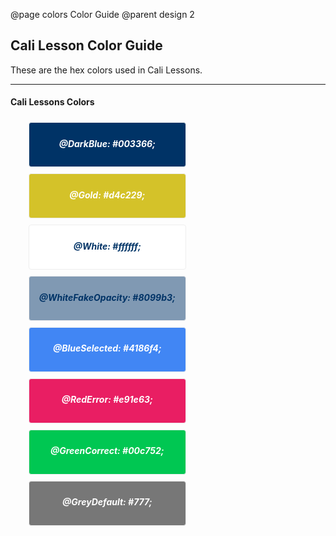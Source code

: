 @page colors Color Guide
@parent design 2

## Cali Lesson Color Guide

These are the hex colors used in Cali Lessons.

---

#### Cali Lessons Colors

<style type="text/css">
	ul {
		list-style: none;
	}
	li {
		list-style: none;
	}
	h5 {
		text-align: center;
		padding: 5px;
	}
	.swatch-color {
		display: block;
		float: left;
		width: 250px;
		border: 1px solid #eeeeee !important;
		border-radius: 4px;
		margin: 5px;
	}
	.dark-blue {
		background: #003366;
	}
	.bright-blue {
		background: #4186f4;
	}
	.bright-red {
		background: #e91e63;
	}
	.bright-green {
		background: #00c752;
	}
	.grey-default {
		background: #777;
	}
	.gold {
		background: #d4c229;
	}
	.white {
		background: #ffffff;
	}
	.white-fake-opacity {
		background: #8099b3;
	}
	.txt-white {
		color: #ffffff;
	}
	.txt-dark {
		color: #003366;
	}
</style>

<ul>
	<li>
		<span class="swatch-color dark-blue"><h5 class="txt-white">@DarkBlue: #003366;</h5></span>
	</li>
	<li>	
		<span class="swatch-color gold"><h5 class="txt-white">@Gold: #d4c229;</h5></span>
	</li>
	<li>	
		<span class="swatch-color white"><h5 class="txt-dark">@White: #ffffff;</h5></span>
	</li>
	<li>	
		<span class="swatch-color white-fake-opacity"><h5 class="txt-dark">@WhiteFakeOpacity: #8099b3;</h5></span>
	</li>
</ul>

<ul>
	<li>
		<span class="swatch-color bright-blue"><h5 class="txt-white">@BlueSelected: #4186f4;</h5></span>
	</li>
	<li>	
		<span class="swatch-color bright-red"><h5 class="txt-white">@RedError: #e91e63;</h5></span>
	</li>
	<li>	
		<span class="swatch-color bright-green"><h5 class="txt-white">@GreenCorrect: #00c752;</h5></span>
	</li>
	<li>	
		<span class="swatch-color grey-default"><h5 class="txt-white">@GreyDefault: #777;</h5></span>
	</li>
</ul>